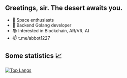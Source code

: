 ## Greetings, sir. The desert awaits you.

- 🔭 Space enthusiasts
- 📔 Backend Golang developer
- 📚 Interested in Blockchain, AR/VR, AI
- 📫 t.me/abbot1227


## Some statistics 📈

[![Top Langs](https://github-readme-stats.vercel.app/api/top-langs/?username=abbot1227&count_private=true&langs_count=6)](https://github.com/anuraghazra/github-readme-stats)
